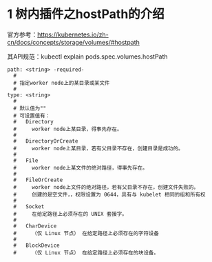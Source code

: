 # 1 树内插件之hostPath的介绍
官方参考：https://kubernetes.io/zh-cn/docs/concepts/storage/volumes/#hostpath

其API规范：kubectl explain pods.spec.volumes.hostPath
```
path: <string> -required-
  # 
  # 指定worker node上的某目录或某文件
  #
type: <string>
  #
  # 默认值为""
  # 可设置值有：
  #   Directory
  #     worker node上某目录，得事先存在。
  #
  #   DirectoryOrCreate 
  #     worker node上某目录，若有父目录不存在，创建目录是成功的。
  #
  #   File
  #     worker node上某文件的绝对路径，得事先存在。
  #
  #   FileOrCreate
  #     worker node上文件的绝对路径，若有父目录不存在，创建文件失败的。
  #     创建的是空文件，，权限设置为 0644，具有与 kubelet 相同的组和所有权
  #
  #   Socket
  #     在给定路径上必须存在的 UNIX 套接字。
  #
  #   CharDevice
  #     （仅 Linux 节点） 在给定路径上必须存在的字符设备
  #    
  #   BlockDevice
  #     （仅 Linux 节点） 在给定路径上必须存在的块设备。
```




